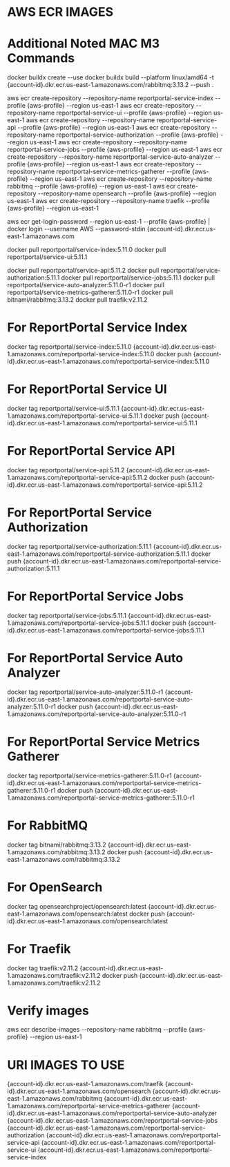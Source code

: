 # AWS ECR IMAGES

# Additional Noted MAC M3 Commands 
docker buildx create --use
docker buildx build --platform linux/amd64 -t {account-id}.dkr.ecr.us-east-1.amazonaws.com/rabbitmq:3.13.2 --push .

aws ecr create-repository --repository-name reportportal-service-index --profile {aws-profile} --region us-east-1
aws ecr create-repository --repository-name reportportal-service-ui --profile {aws-profile} --region us-east-1
aws ecr create-repository --repository-name reportportal-service-api --profile {aws-profile} --region us-east-1
aws ecr create-repository --repository-name reportportal-service-authorization --profile {aws-profile} --region us-east-1
aws ecr create-repository --repository-name reportportal-service-jobs --profile {aws-profile} --region us-east-1
aws ecr create-repository --repository-name reportportal-service-auto-analyzer --profile {aws-profile} --region us-east-1
aws ecr create-repository --repository-name reportportal-service-metrics-gatherer --profile {aws-profile} --region us-east-1
aws ecr create-repository --repository-name rabbitmq --profile {aws-profile} --region us-east-1
aws ecr create-repository --repository-name opensearch --profile {aws-profile} --region us-east-1
aws ecr create-repository --repository-name traefik --profile {aws-profile} --region us-east-1

aws ecr get-login-password --region us-east-1 --profile {aws-profile} | docker login --username AWS --password-stdin {account-id}.dkr.ecr.us-east-1.amazonaws.com

docker pull reportportal/service-index:5.11.0
docker pull reportportal/service-ui:5.11.1
<!-- docker pull reportportal/service-api:5.11.1 -->
docker pull reportportal/service-api:5.11.2
docker pull reportportal/service-authorization:5.11.1
docker pull reportportal/service-jobs:5.11.1
docker pull reportportal/service-auto-analyzer:5.11.0-r1
docker pull reportportal/service-metrics-gatherer:5.11.0-r1
docker pull bitnami/rabbitmq:3.13.2
docker pull traefik:v2.11.2

# For ReportPortal Service Index
docker tag reportportal/service-index:5.11.0 {account-id}.dkr.ecr.us-east-1.amazonaws.com/reportportal-service-index:5.11.0
docker push {account-id}.dkr.ecr.us-east-1.amazonaws.com/reportportal-service-index:5.11.0

# For ReportPortal Service UI
docker tag reportportal/service-ui:5.11.1 {account-id}.dkr.ecr.us-east-1.amazonaws.com/reportportal-service-ui:5.11.1
docker push {account-id}.dkr.ecr.us-east-1.amazonaws.com/reportportal-service-ui:5.11.1

# For ReportPortal Service API
<!-- docker tag reportportal/service-api:5.11.1 {account-id}.dkr.ecr.us-east-1.amazonaws.com/reportportal-service-api:5.11.1
docker push {account-id}.dkr.ecr.us-east-1.amazonaws.com/reportportal-service-api:5.11.1 -->
docker tag reportportal/service-api:5.11.2 {account-id}.dkr.ecr.us-east-1.amazonaws.com/reportportal-service-api:5.11.2
docker push {account-id}.dkr.ecr.us-east-1.amazonaws.com/reportportal-service-api:5.11.2

# For ReportPortal Service Authorization
docker tag reportportal/service-authorization:5.11.1 {account-id}.dkr.ecr.us-east-1.amazonaws.com/reportportal-service-authorization:5.11.1
docker push {account-id}.dkr.ecr.us-east-1.amazonaws.com/reportportal-service-authorization:5.11.1

# For ReportPortal Service Jobs
docker tag reportportal/service-jobs:5.11.1 {account-id}.dkr.ecr.us-east-1.amazonaws.com/reportportal-service-jobs:5.11.1
docker push {account-id}.dkr.ecr.us-east-1.amazonaws.com/reportportal-service-jobs:5.11.1

# For ReportPortal Service Auto Analyzer
docker tag reportportal/service-auto-analyzer:5.11.0-r1 {account-id}.dkr.ecr.us-east-1.amazonaws.com/reportportal-service-auto-analyzer:5.11.0-r1
docker push {account-id}.dkr.ecr.us-east-1.amazonaws.com/reportportal-service-auto-analyzer:5.11.0-r1

# For ReportPortal Service Metrics Gatherer
docker tag reportportal/service-metrics-gatherer:5.11.0-r1 {account-id}.dkr.ecr.us-east-1.amazonaws.com/reportportal-service-metrics-gatherer:5.11.0-r1
docker push {account-id}.dkr.ecr.us-east-1.amazonaws.com/reportportal-service-metrics-gatherer:5.11.0-r1

# For RabbitMQ
docker tag bitnami/rabbitmq:3.13.2 {account-id}.dkr.ecr.us-east-1.amazonaws.com/rabbitmq:3.13.2
docker push {account-id}.dkr.ecr.us-east-1.amazonaws.com/rabbitmq:3.13.2

# For OpenSearch
docker tag opensearchproject/opensearch:latest {account-id}.dkr.ecr.us-east-1.amazonaws.com/opensearch:latest
docker push {account-id}.dkr.ecr.us-east-1.amazonaws.com/opensearch:latest

# For Traefik
docker tag traefik:v2.11.2 {account-id}.dkr.ecr.us-east-1.amazonaws.com/traefik:v2.11.2
docker push {account-id}.dkr.ecr.us-east-1.amazonaws.com/traefik:v2.11.2

# Verify images 
aws ecr describe-images --repository-name rabbitmq --profile {aws-profile} --region us-east-1

# URI IMAGES TO USE
{account-id}.dkr.ecr.us-east-1.amazonaws.com/traefik
{account-id}.dkr.ecr.us-east-1.amazonaws.com/opensearch
{account-id}.dkr.ecr.us-east-1.amazonaws.com/rabbitmq
{account-id}.dkr.ecr.us-east-1.amazonaws.com/reportportal-service-metrics-gatherer
{account-id}.dkr.ecr.us-east-1.amazonaws.com/reportportal-service-auto-analyzer
{account-id}.dkr.ecr.us-east-1.amazonaws.com/reportportal-service-jobs
{account-id}.dkr.ecr.us-east-1.amazonaws.com/reportportal-service-authorization
{account-id}.dkr.ecr.us-east-1.amazonaws.com/reportportal-service-api
{account-id}.dkr.ecr.us-east-1.amazonaws.com/reportportal-service-ui
{account-id}.dkr.ecr.us-east-1.amazonaws.com/reportportal-service-index